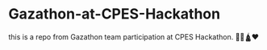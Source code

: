 # Gazathon-at-CPES-Hackathon
this is a repo from Gazathon team participation at CPES Hackathon.
🕌🕋🛕❤
